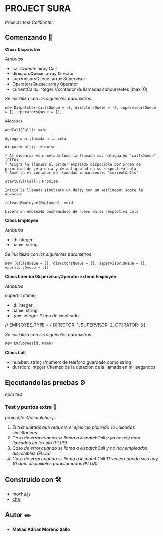 # PROJECT SURA

_Projecto test CallCenter_

## Comenzando 🚀

**Class Dispatcher**

_Atributos_

* callsQueue: array Call
* directorsQueue: array Director
* supervisorsQueue: array Supervisor
* OperatorsQueue: array Operator
* currentCalls: integer //contador de llamadas concurrentes (max 10)

_Se inicializa con los siguientes parametros_
```
new Dispatcher(callsQueue = [], directorsQueue = [], supervisorsQueue = [], operatorsQueue = [])
```

_Metodos_

```
addCall(Call): void

Agrega una llamada a la cola
```

```
dispatchCall(): Promise

* Al disparar este metodo toma la llamada mas antigua en "callsQueue" (FIFO)
* Asigna la llamada al primer empleado disponible por orden de prioridad de jerarquia y de antiguedad en su respectiva cola
* Aumenta el contador de llamadas concurrentes "currentCalls"
```

```
startCall(Call): Promise

Inicia la llamada simulando un delay con un setTimeout sobre la duracion
```

```
releaseEmployee(Employee): void

Libera un empleado pusheandolo de nuevo en su respectiva cola
```

**Class Employee**

_Atributos_

* id: integer
* name: string

_Se inicializa con los siguientes parametros_
```
new (callsQueue = [], directorsQueue = [], supervisorsQueue = [], operatorsQueue = [])
```

**Class Director/Supervisor/Operator extend Employee**

_Atributos_

super(id,name)
* id: integer
* name: string
* type: integer // tipo de empleado

// EMPLOYEE_TYPE = { DIRECTOR: 1, SUPERVISOR: 2, OPERATOR: 3 }

_Se inicializa con los siguientes parametros_
```
new Employee(id, name)
```

**Class Call**

* number: string //numero de telefono guardado como string
* duration: integer //tiempo de la duracion de la llamada en milisegundos

## Ejecutando las pruebas ⚙️

_npm test_

### Test y puntos extra 🔩

_project/test/dispatcher.js_

1. _El test unitario que requiere el ejercicio pidiendo 10 llamadas simultaneas_
2. _Caso de error cuando se llama a dispatchCall y ya no hay mas llamadas en la cola (PLUS)_
3. _Caso de error cuando se llama a dispatchCall y no hay empleados disponibles (PLUS)_
4. _Caso de error cuando se llama a dispatchCall 11 veces cuando solo hay 10 slots disponibles para llamadas (PLUS)_

## Construido con 🛠️

* [mocha.js](http://https://mochajs.org/)
* [chai](https://https://www.chaijs.com/)

## Autor ✒️

* **Matias Adrian Moreno Gallo** 
